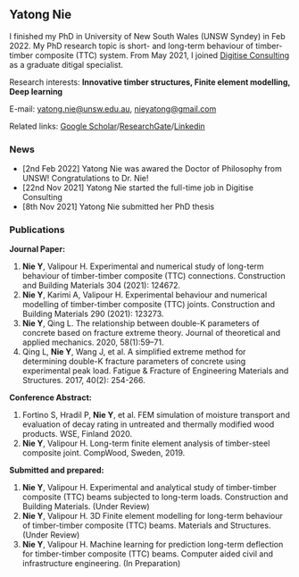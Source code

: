 ## Yatong Nie                             

<!--  <img src="images/PHOTO6.jpg" width="100">   -->


I finished my PhD in University of New South Wales (UNSW Syndey) in Feb 2022. My PhD research topic is short- and long-term behaviour of timber-timber composite (TTC) system. From May 2021, I joined [Digitise Consulting](https://digitiseconsulting.com/) as a graduate ditigal specialist.

Research interests: **Innovative timber structures, Finite element modelling, Deep learning**

E-mail: yatong.nie@unsw.edu.au, nieyatong@gmail.com

Related links: [Google Scholar](https://scholar.google.com/citations?hl=zh-CN&user=39jWzgIAAAAJ)/[ResearchGate](https://www.researchgate.net/profile/Yatong-Nie-2)/[Linkedin](https://www.linkedin.com/in/yatong-nie-18a123108/)

### News
- [2nd Feb 2022] Yatong Nie was awared the Doctor of Philosophy from UNSW! Congratulations to Dr. Nie! 
- [22nd Nov 2021] Yatong Nie started the full-time job in Digitise Consulting
- [8th Nov 2021] Yatong Nie submitted her PhD thesis

### Publications
**Journal Paper:**
1.	**Nie Y**, Valipour H. Experimental and numerical study of long-term behaviour of timber-timber composite (TTC) connections. Construction and Building Materials 304 (2021): 124672.
2.	**Nie Y**, Karimi A, Valipour H. Experimental behaviour and numerical modelling of timber-timber composite (TTC) joints. Construction and Building Materials 290 (2021): 123273.
3.	**Nie Y**, Qing L. The relationship between double-K parameters of concrete based on fracture extreme theory. Journal of theoretical and applied mechanics. 2020, 58(1):59–71.
4.	Qing L, **Nie Y**, Wang J, et al. A simplified extreme method for determining double-K fracture parameters of concrete using experimental peak load. Fatigue & Fracture of Engineering Materials and Structures. 2017, 40(2): 254-266.  

**Conference Abstract:**
1.	Fortino S, Hradil P, **Nie Y**, et al. FEM simulation of moisture transport and evaluation of decay rating in untreated and thermally modified wood products. WSE, Finland 2020.
2.	**Nie Y**, Valipour H. Long-term finite element analysis of timber-steel composite joint. CompWood, Sweden, 2019.  

**Submitted and prepared:**  
1.	**Nie Y**, Valipour H. Experimental and analytical study of timber-timber composite (TTC) beams subjected to long-term loads. Construction and Building Materials. (Under Review)
2.	**Nie Y**, Valipour H. 3D Finite element modelling for long-term behaviour of timber-timber composite (TTC) beams. Materials and Structures. (Under Review)
3.	**Nie Y**, Valipour H. Machine learning for prediction long-term deflection for timber-timber composite (TTC) beams. Computer aided civil and infrastructure engineering. (In Preparation)



